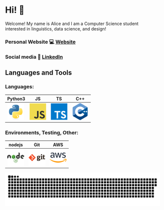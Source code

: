 # Hi! 🧸

Welcome! My name is Alice and I am a Computer Science student interested in linguistics, data science, and design!

### Personal Website 💻 [Website](https://asdsdonko.github.io/Alice-Portfolio/) 

### Social media 📡  [LinkedIn](https://linkedin.com/in/alice-dos-santos-4b0a00280) 



## Languages and Tools 
<div>

### Languages:
| Python3 | JS | TS | C++ |
|----------|----------|----------|----------|
|  <img src="https://github.com/devicons/devicon/blob/master/icons/python/python-original.svg" title="Python"  alt="Python" width="55" height="55"/> | <img src="https://github.com/devicons/devicon/blob/master/icons/javascript/javascript-original.svg" title="JavaScript" alt="JavaScript" width="55" height="55"/> | <img src="https://github.com/devicons/devicon/blob/master/icons/typescript/typescript-plain.svg" title="TypeScript" alt="TypeScript" width="55" height="55"/> | <img src="https://github.com/devicons/devicon/blob/master/icons/cplusplus/cplusplus-original.svg" title="Cplusples" alt="Cplusplus" width="55" height="55"/> |
### Environments, Testing, Other:

| nodejs | Git | AWS |
|----------|----------|----------|
|<img src="https://github.com/devicons/devicon/blob/master/icons/nodejs/nodejs-original-wordmark.svg" title="nodejs" alt="NodeJS" width="55" height="55"/>|<img src="https://github.com/devicons/devicon/blob/master/icons/git/git-original-wordmark.svg" title="Git" alt="Git" width="55" height="55"/>| <img src="https://github.com/devicons/devicon/blob/master/icons/amazonwebservices/amazonwebservices-original-wordmark.svg" title="AWS" alt="AWS" width="55" height="55"/> |


<p align="center">
 <img width="1000" src="github-snake.svg" alt="snake"/>
</p>

<!--
**asdsdonko/asdsdonko** is a ✨ _special_ ✨ repository because its `README.md` (this file) appears on your GitHub profile.

Here are some ideas to get you started:

- 🔭 I’m currently working on ...
- 🌱 I’m currently learning ...
- 👯 I’m looking to collaborate on ...
- 🤔 I’m looking for help with ...
- 💬 Ask me about ...
- 📫 How to reach me: ...
- 😄 Pronouns: ...
- ⚡ Fun fact: ...
-->
